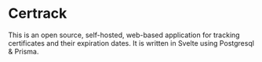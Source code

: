 # Certrack

This is an open source, self-hosted, web-based application for tracking certificates and their expiration dates. It is written in Svelte using Postgresql & Prisma.
